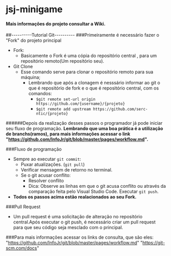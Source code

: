 # jsj-minigame
#### Mais informações do projeto consultar a Wiki.
##----------Tutorial Git----------
###Primeiramente é necessário fazer o "Fork" do projeto principal
-   Fork:
    -   Basicamente o Fork é uma cópia do repositório central , para um repositório remoto(Um repositório seu).
-   Git Clone
    -   Esse comando serve para clonar o repositório remoto para sua máquina;
        -   Lembrando que após a clonagem é nesssário informar ao git o que é repositório de fork e o que é repositório central, com os comandos:
            - `$git remote set-url origin https://github.com/{username}/{projeto}`
            - `$git remote add upstream https://github.com/serc-ntic/{projeto}`

######Depois da realização desses passos o programador já pode iniciar seu fluxo de programação.
**Lembrando que uma boa prática é a utilização de branchs(ramos), para mais informações acessar o link "https://github.com/InfoJr/git/blob/master/pages/workflow.md".**

###Fluxo de programação
-   Sempre ao executar `git commit`:
    -   Puxar atualizações. (`git pull`)
    -   Verificar mensagem de retorno no terminal.
    -   Se o git acusar conflito:
        -   Resolver conflito
        -   Dica: Observe as linhas em que o git acusa conflito ou através da comparação feita pelo Visual Studio Code.
    Executar `git push`.
-   **Todos os passos acima estão realacionados ao seu Fork.**

###Pull Request
-   Um pull request é uma solicitação de alteração no repositório central.Após executar o git push, é necessário criar um pull request para que seu código seja mesclado com o principal.

###Para mais informações acessar os links de consulta, que são eles:
"https://github.com/InfoJr/git/blob/master/pages/workflow.md"
"https://git-scm.com/docs"


